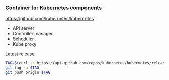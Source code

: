 ### Container for Kubernetes components

https://github.com/kubernetes/kubernetes

- API server
- Controller manager
- Scheduler
- Kube proxy

Latest release

```bash
TAG=$(curl -s https://api.github.com/repos/kubernetes/kubernetes/releases/latest |grep tag_name | cut -d '"' -f 4)
git tag -a $TAG
git push origin $TAG
```
